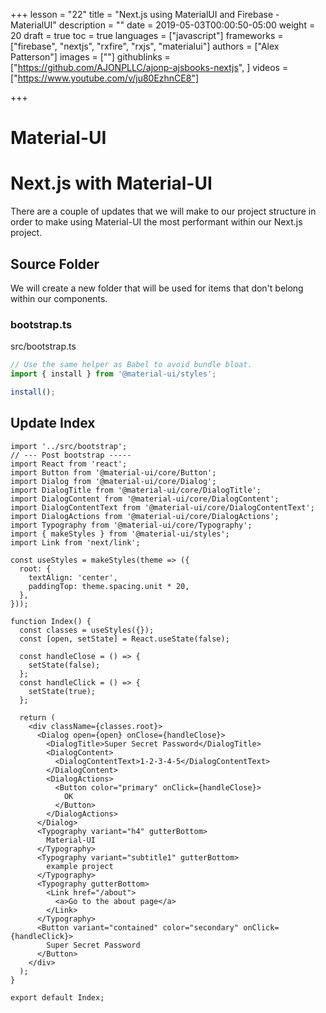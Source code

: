 +++
lesson = "22"
title = "Next.js using MaterialUI and Firebase - MaterialUI"
description = ""
date = 2019-05-03T00:00:50-05:00
weight = 20
draft = true
toc = true
languages = ["javascript"]
frameworks = ["firebase", "nextjs", "rxfire", "rxjs", "materialui"]
authors = ["Alex Patterson"]
images = [""]
githublinks = ["https://github.com/AJONPLLC/ajonp-ajsbooks-nextjs", ]
videos = ["https://www.youtube.com/v/ju80EzhnCE8"]

+++

# Material-UI

# Next.js with Material-UI
There are a couple of updates that we will make to our project structure in order to make using Material-UI the most performant within our Next.js project.

## Source Folder
We will create a new folder that will be used for items that don't belong within our components.

### bootstrap.ts

src/bootstrap.ts
```ts
// Use the same helper as Babel to avoid bundle bloat.
import { install } from '@material-ui/styles';

install();
```

## Update Index

```tsx
import '../src/bootstrap';
// --- Post bootstrap -----
import React from 'react';
import Button from '@material-ui/core/Button';
import Dialog from '@material-ui/core/Dialog';
import DialogTitle from '@material-ui/core/DialogTitle';
import DialogContent from '@material-ui/core/DialogContent';
import DialogContentText from '@material-ui/core/DialogContentText';
import DialogActions from '@material-ui/core/DialogActions';
import Typography from '@material-ui/core/Typography';
import { makeStyles } from '@material-ui/styles';
import Link from 'next/link';

const useStyles = makeStyles(theme => ({
  root: {
    textAlign: 'center',
    paddingTop: theme.spacing.unit * 20,
  },
}));

function Index() {
  const classes = useStyles({});
  const [open, setState] = React.useState(false);

  const handleClose = () => {
    setState(false);
  };
  const handleClick = () => {
    setState(true);
  };

  return (
    <div className={classes.root}>
      <Dialog open={open} onClose={handleClose}>
        <DialogTitle>Super Secret Password</DialogTitle>
        <DialogContent>
          <DialogContentText>1-2-3-4-5</DialogContentText>
        </DialogContent>
        <DialogActions>
          <Button color="primary" onClick={handleClose}>
            OK
          </Button>
        </DialogActions>
      </Dialog>
      <Typography variant="h4" gutterBottom>
        Material-UI
      </Typography>
      <Typography variant="subtitle1" gutterBottom>
        example project
      </Typography>
      <Typography gutterBottom>
        <Link href="/about">
          <a>Go to the about page</a>
        </Link>
      </Typography>
      <Button variant="contained" color="secondary" onClick={handleClick}>
        Super Secret Password
      </Button>
    </div>
  );
}

export default Index;
```